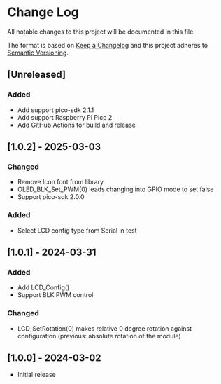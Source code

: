 # Change Log
All notable changes to this project will be documented in this file.

The format is based on [Keep a Changelog](http://keepachangelog.com/)
and this project adheres to [Semantic Versioning](http://semver.org/).

## [Unreleased]
### Added
* Add support pico-sdk 2.1.1
* Add support Raspberry Pi Pico 2
* Add GitHub Actions for build and release

## [1.0.2] - 2025-03-03
### Changed
* Remove Icon font from library
* OLED_BLK_Set_PWM(0) leads changing into GPIO mode to set false
* Support pico-sdk 2.0.0

### Added
* Select LCD config type from Serial in test

## [1.0.1] - 2024-03-31
### Added
* Add LCD_Config()
* Support BLK PWM control

### Changed
* LCD_SetRotation(0) makes relative 0 degree rotation against configuration (previous: absolute rotation of the module)

## [1.0.0] - 2024-03-02
* Initial release
